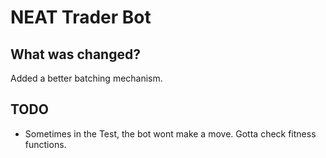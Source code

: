 # NEAT Trader Bot

## What was changed?
Added a better batching mechanism.

## TODO
- Sometimes in the Test, the bot wont make a move. Gotta check fitness functions.

